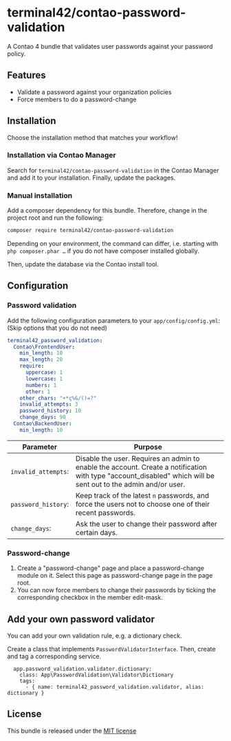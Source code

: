 terminal42/contao-password-validation
=====================================

A Contao 4 bundle that validates user passwords against your password policy.


## Features

- Validate a password against your organization policies
- Force members to do a password-change


## Installation

Choose the installation method that matches your workflow!


### Installation via Contao Manager

Search for `terminal42/contao-password-validation` in the Contao Manager and add it to your installation. Finally,
update the packages.

### Manual installation

Add a composer dependency for this bundle. Therefore, change in the project root and run the following:

```bash
composer require terminal42/contao-password-validation
```

Depending on your environment, the command can differ, i.e. starting with `php composer.phar …` if you do not have 
composer installed globally.

Then, update the database via the Contao install tool.


## Configuration

### Password validation

Add the following configuration parameters to your `app/config/config.yml`:  
(Skip options that you do not need)

```yml
terminal42_password_validation:
  Contao\FrontendUser:
    min_length: 10
    max_length: 20
    require:
      uppercase: 1
      lowercase: 1
      numbers: 1
      other: 1
    other_chars: "+*ç%&/()=?"
    invalid_attempts: 3
    password_history: 10
    change_days: 90
  Contao\BackendUser:
    min_length: 10
```

Parameter | Purpose
--------- | -------
`invalid_attempts`: | Disable the user. Requires an admin to enable the account. Create a notification with type "account_disabled" which will be sent out to the admin and/or user.
`password_history`: | Keep track of the latest `n` passwords, and force the users not to choose one of their recent passwords.
`change_days`: | Ask the user to change their password after certain days.

### Password-change

1. Create a "password-change" page and place a password-change module on it. Select this page as password-change page in
the page root.
2. You can now force members to change their passwords by ticking the corresponding checkbox in the member edit-mask.


## Add your own password validator

You can add your own validation rule, e.g. a dictionary check.

Create a class that implements `PasswordValidatorInterface`. Then, create and tag a corresponding service.

```
  app.password_validation.validator.dictionary:
    class: App\PasswordValidation\Validator\Dictionary
    tags:
      - { name: terminal42_password_validation.validator, alias: dictionary }
```


## License

This bundle is released under the [MIT license](LICENSE)
